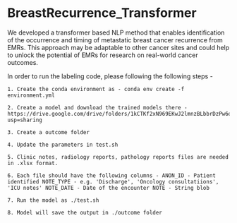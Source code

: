 # BreastRecurrence_Transformer
We developed a transformer based NLP method that enables identification of the occurrence and timing of metastatic breast cancer recurrence from EMRs. This approach may be adaptable to other cancer sites and could help to unlock the potential of EMRs for research on real-world cancer outcomes.

In order to run the labeling code, please following the following steps -

	1. Create the conda environment as - conda env create -f environment.yml 
 
	2. Create a model and download the trained models there - https://drive.google.com/drive/folders/1kCTKf2xN969EKwJ2lmnzBLbbrDzPw6qo?usp=sharing
 
	3. Create a outcome folder
 
	4. Update the parameters in test.sh
 
	5. Clinic notes, radiology reports, pathology reports files are needed in .xlsx format.
 
	6. Each file should have the following columns - ANON_ID - Patient identified NOTE_TYPE - e.g. 'Discharge', 'Oncology consultatiions', 'ICU notes' NOTE_DATE - Date of the encounter NOTE - String blob
 
	7. Run the model as ./test.sh
 
	8. Model will save the output in ./outcome folder



